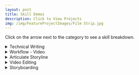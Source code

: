 ```yaml
---
layout: post
title: Skill Demos
description: Click to View Projects
img: /img/FeatureProjectImages/Film Strip.jpg
---
```


Click on the arrow next to the category to see a skill breakdown. 

<details>

<summary>Technical Writing </summary>
 <u> Scenerio Writing Storyboard/Script Example </u>
  <ul style ="list-style'type:disc">
    <li>Here is a sample from my latest project that has been genericized to demonstrate this writing style in a Storyboard/Script.</li>
    <li><a href="/docs/TechnicalWritingExamples/S SB&Script Example.docx" download> Scenerio Writing Storyboard/Script Example
    </a></li>
</ul>

  <u> Straight Informational Writing Storyboard/Script Example </u>
  <ul style ="list-style'type:disc">
    <li>Here is a sample from my latest project that has been genericized to demonstrate this writing style in a Storyboard/Script.</li>
    <li><a href="/docs/TechnicalWritingExamples/SI SB&Script Example.docx" download> Straight Informational Writing Storyboard/Script Example
    </a></li>
</ul>

  <u> Straight Informational Writing Text Reference Example </u>
  <ul style ="list-style'type:disc">
    <li>Here is a sample from my latest project that has been genericized to demonstrate this writing style in a Text Reference that would accompany the Video Training.</li>
    <li><a href="/docs/TechnicalWritingExamples/S Text Reference Example.docx" download> Straight Informational Writing Text Reference Example
    </a></li>
</ul>

</details>

<details>

  <summary>Workflow - Video </summary>
  <u>Storyboarding</u>
  <ul style ="list-style'type:disc">
    <li>Final Storyboard for the project. </li>
    <li><a href="/docs/SkillDemos/WorkflowVideo/Final 9-11 Commemorative Storyboard.docx" download> Final 9-11 Commemorative Storyboard
    </a></li>
  </ul>
   
  <u>Client Exchange</u>
  <ul style ="list-style'type:disc">
    <li>Summary of the Client communications with the resulting actions that were taken based on the feedback. </li>
    <li><a href="/docs/SkillDemos/WorkflowVideo/Client Exchange Log.docx" download> Client Exchange Log
    </a></li>
  </ul>
  
  <u>First Cut</u>
    <a href="https://youtu.be/tJRFAZOcUbI">Video Link</a>

  <u>Option 2</u>
    <a href="https://youtu.be/juTcgbW0lOU">Video Link</a>

  <u>Second Cut</u>
    <a href="https://youtu.be/Us3teXS65yk">Video Link</a>

  <u>Final Cut</u>
    <a href="https://youtu.be/kfSg1v4HhQc">Video Link</a>

</details>

<details>
  <summary>Articulate Storyline</summary>
  <u>Branching</u>
  <ul style ="list-style'type:disc">
    <li>Through the use of triggers depending on how the user response depends on where they are directed to next for the lesson.</li>
    <li><a href="https://youtu.be/iBrhV_X566Y">Video Link</a></li>
    </ul>

  <u>Triggers, Overlays, and Assessment</u>
  <ul style ="list-style'type:disc">
    <li>Short scene from Conflict Management for Leadership that utilizes triggers to progress the scene, overlays of multiple text boxes and character on a single slide, along with a check for understanding assessment.</li>
    <li><a href="https://youtu.be/JjsJRO75p04">Video Link</a></li>
    </ul>

</details>

<details>

  <summary>Video Editing</summary>
  <u>Deleting a Segment</u>
   <a href="https://youtu.be/7vO9wq4YaZA">Video Link</a>

  <u>Extending Slide to Match Audio</u>
   <a href="https://youtu.be/lyKQtFMv0TE">Video Link</a>

  <u>Replacing Segment and Audio</u>
   <a href="https://youtu.be/NlmyMu3wI0c">Video Link</a>

  <u>Text Overlays</u>
   <a href="https://youtu.be/inj8Esif-iY">Video Link</a>

  <u>Creating Video Overlays</u>
   <a href="https://youtu.be/CQ1-wYJCy_s">Video Link</a>

</details>

<details>

  <summary>Storyboarding </summary>
<div class="img_row">
	<img class="col one" src="{{ site.baseurl }}/img/Storyboard/Idea Board_Basic Outline.jpg" alt="" title= "Conflict Management for Leadership Storyboard"/>
  <img class="col one" src="{{ site.baseurl }}/img/Storyboard/Storyboard Outline.JPG" alt="" title= "Storyboard Outline for Getting Started with Google Suite"/>
	<img class="col one" src="{{ site.baseurl }}/img/Storyboard/Getting Started with Skype Articulate eLearning Storyboard.jpg" alt="" title= "Getting Started with Skype eLearning Storyboard"/>
</div>
<div class="three">
	<div class="col one caption">
		Conflict Management for Leadership Storyboard
	</div>
	<div class="col one caption">
		Storyboard Outline for Getting Started with Google Suite
	</div>
	<div class="col one caption">
		Getting Started with Skype eLearning Storyboard (eLearning)
	</div>
</div>

</details>